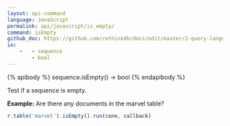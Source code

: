 ```yaml
---
layout: api-command 
language: JavaScript
permalink: api/javascript/is_empty/
command: isEmpty 
github_doc: https://github.com/rethinkdb/docs/edit/master/2-query-language/api/javascript/transformations/isEmpty.md
io:
    -   - sequence
        - bool
---
```


{% apibody %}
sequence.isEmpty() &rarr; bool
{% endapibody %}

Test if a sequence is empty.

__Example:__ Are there any documents in the marvel table?

```js
r.table('marvel').isEmpty().run(conn, callback)
```
